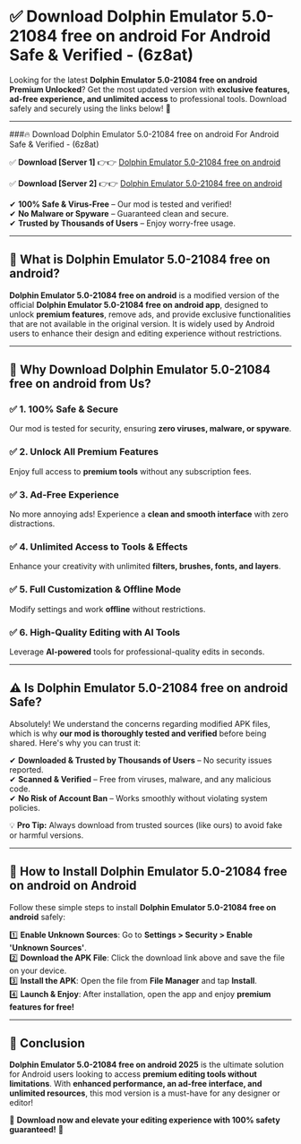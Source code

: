 
# ✅ Download Dolphin Emulator 5.0-21084 free on android For Android Safe & Verified -  (6z8at) 

Looking for the latest **Dolphin Emulator 5.0-21084 free on android Premium Unlocked**? Get the most updated version with **exclusive features, ad-free experience, and unlimited access** to professional tools. Download safely and securely using the links below! 🚀  

---

###🔥 Download Dolphin Emulator 5.0-21084 free on android For Android Safe & Verified -  (6z8at)  

✅ **Download [Server 1]** 👉👉 [Dolphin Emulator 5.0-21084 free on android ](https://apkcomod.com?title=Dolphin_Emulator_5.0-21084_free_on_android)  

✅ **Download [Server 2]** 👉👉 [Dolphin Emulator 5.0-21084 free on android ](https://apkcomod.com?title=Dolphin_Emulator_5.0-21084_free_on_android)  

✔ **100% Safe & Virus-Free** – Our mod is tested and verified!  
✔ **No Malware or Spyware** – Guaranteed clean and secure.  
✔ **Trusted by Thousands of Users** – Enjoy worry-free usage.  

---

## 📌 What is Dolphin Emulator 5.0-21084 free on android?  

**Dolphin Emulator 5.0-21084 free on android** is a modified version of the official **Dolphin Emulator 5.0-21084 free on android app**, designed to unlock **premium features**, remove ads, and provide exclusive functionalities that are not available in the original version. It is widely used by Android users to enhance their design and editing experience without restrictions.  

---

## 🌟 Why Download Dolphin Emulator 5.0-21084 free on android from Us?  

### ✅ 1. 100% Safe & Secure  
Our mod is tested for security, ensuring **zero viruses, malware, or spyware**.  

### ✅ 2. Unlock All Premium Features  
Enjoy full access to **premium tools** without any subscription fees.  

### ✅ 3. Ad-Free Experience  
No more annoying ads! Experience a **clean and smooth interface** with zero distractions.  

### ✅ 4. Unlimited Access to Tools & Effects  
Enhance your creativity with unlimited **filters, brushes, fonts, and layers**.  

### ✅ 5. Full Customization & Offline Mode  
Modify settings and work **offline** without restrictions.  

### ✅ 6. High-Quality Editing with AI Tools  
Leverage **AI-powered** tools for professional-quality edits in seconds.  

---

## ⚠️ Is Dolphin Emulator 5.0-21084 free on android Safe?  

Absolutely! We understand the concerns regarding modified APK files, which is why **our mod is thoroughly tested and verified** before being shared. Here's why you can trust it:  

✔ **Downloaded & Trusted by Thousands of Users** – No security issues reported.  
✔ **Scanned & Verified** – Free from viruses, malware, and any malicious code.  
✔ **No Risk of Account Ban** – Works smoothly without violating system policies.  

💡 **Pro Tip:** Always download from trusted sources (like ours) to avoid fake or harmful versions.  

---

## 📲 How to Install Dolphin Emulator 5.0-21084 free on android on Android  

Follow these simple steps to install **Dolphin Emulator 5.0-21084 free on android** safely:  

1️⃣ **Enable Unknown Sources**: Go to **Settings > Security > Enable 'Unknown Sources'**.  
2️⃣ **Download the APK File**: Click the download link above and save the file on your device.  
3️⃣ **Install the APK**: Open the file from **File Manager** and tap **Install**.  
4️⃣ **Launch & Enjoy**: After installation, open the app and enjoy **premium features for free!**  

---

## 🚀 Conclusion  

**Dolphin Emulator 5.0-21084 free on android 2025** is the ultimate solution for Android users looking to access **premium editing tools without limitations**. With **enhanced performance, an ad-free interface, and unlimited resources**, this mod version is a must-have for any designer or editor!  

🔻 **Download now and elevate your editing experience with 100% safety guaranteed!** 🔻  
